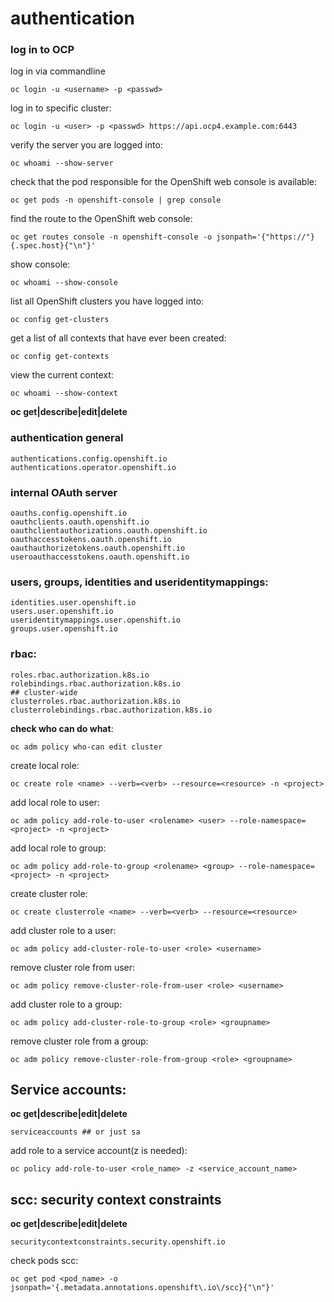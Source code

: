 # authentication

### log in to OCP

log in via commandline

```
oc login -u <username> -p <passwd>
```

log in to specific cluster:

```
oc login -u <user> -p <passwd> https://api.ocp4.example.com:6443
```

verify the server you are logged into:

```
oc whoami --show-server
```

check that the pod responsible for the OpenShift web console is available:

```
oc get pods -n openshift-console | grep console
```

find the route to the OpenShift web console:

```
oc get routes console -n openshift-console -o jsonpath='{"https://"}{.spec.host}{"\n"}'
```

show console:

```
oc whoami --show-console
```

list all OpenShift clusters you have logged into:

```
oc config get-clusters
```

get a list of all contexts that have ever been created:

```
oc config get-contexts
```

view the current context:

```
oc whoami --show-context
```


**oc get|describe|edit|delete**

### authentication general

```
authentications.config.openshift.io
authentications.operator.openshift.io
```

### internal OAuth server

```
oauths.config.openshift.io
oauthclients.oauth.openshift.io
oauthclientauthorizations.oauth.openshift.io
oauthaccesstokens.oauth.openshift.io
oauthauthorizetokens.oauth.openshift.io
useroauthaccesstokens.oauth.openshift.io
```

### users, groups, identities and useridentitymappings:

```
identities.user.openshift.io
users.user.openshift.io
useridentitymappings.user.openshift.io
groups.user.openshift.io
```

### rbac:

```
roles.rbac.authorization.k8s.io
rolebindings.rbac.authorization.k8s.io
## cluster-wide
clusterroles.rbac.authorization.k8s.io
clusterrolebindings.rbac.authorization.k8s.io

```

**check who can do what**:

```
oc adm policy who-can edit cluster
```

create local role:

```
oc create role <name> --verb=<verb> --resource=<resource> -n <project>
```

add local role to user:

```
oc adm policy add-role-to-user <rolename> <user> --role-namespace=<project> -n <project>
```

add local role to group:

```
oc adm policy add-role-to-group <rolename> <group> --role-namespace=<project> -n <project>
```

create cluster role:

```
oc create clusterrole <name> --verb=<verb> --resource=<resource>
```

add cluster role to a user:

```
oc adm policy add-cluster-role-to-user <role> <username>
```

remove cluster role from user:

```
oc adm policy remove-cluster-role-from-user <role> <username>
```

add cluster role to  a group:

```
oc adm policy add-cluster-role-to-group <role> <groupname>
```

remove cluster role from a group:

```
oc adm policy remove-cluster-role-from-group <role> <groupname>
```

## Service accounts:

**oc get|describe|edit|delete**

```
serviceaccounts ## or just sa
```

add role to a service account(z is needed):

```
oc policy add-role-to-user <role_name> -z <service_account_name>
```



## scc: **security context constraints**

**oc get|describe|edit|delete**

```
securitycontextconstraints.security.openshift.io
```

check pods scc:

```
oc get pod <pod_name> -o jsonpath='{.metadata.annotations.openshift\.io\/scc}{"\n"}'
```